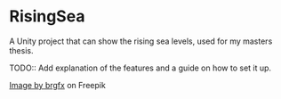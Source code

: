 # RisingSea

A Unity project that can show the rising sea levels, used for my masters thesis.

TODO:: Add explanation of the features and a guide on how to set it up.




<a href="https://www.freepik.com/free-vector/underwater-background-with-water-bubbles-undersea-light-rays_39207516.htm#query=underwater%20texture&position=30&from_view=search&track=ais">Image by brgfx</a> on Freepik
